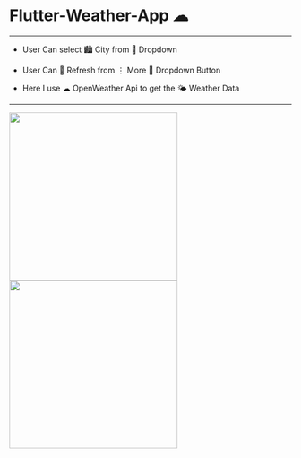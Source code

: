# Flutter-Weather-App ☁
---
- User Can select 🏙️ City from 🔽 Dropdown 
- User Can 🔄 Refresh from ⋮ More 🔽 Dropdown Button 

- Here I use ☁ OpenWeather Api to get the 🌤 Weather Data
---

<p float="left">
  <img src="https://user-images.githubusercontent.com/45434391/124164502-8b450900-dac2-11eb-9b9d-fafab4f2ec9a.jpg" width="300" />
  <img src="https://user-images.githubusercontent.com/45434391/124164716-d0693b00-dac2-11eb-9474-a1386021dc48.jpg" width="300" /> 
</p>
